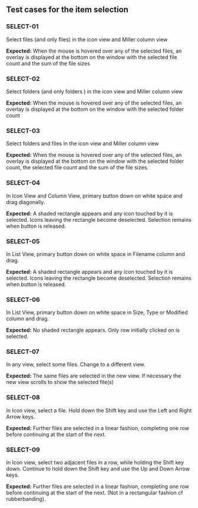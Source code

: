 ## Test cases for the item selection

### SELECT-01
Select files (and only files) in the icon view and Miller column view

**Expected:** When the mouse is hovered over any of the selected files, an overlay is displayed at the bottom on the window with the selected file count and the sum of the file sizes

### SELECT-02
Select folders (and only folders ) in the icon view and Miller column view

**Expected:** When the mouse is hovered over any of the selected files, an overlay is displayed at the bottom on the window with the selected folder count

### SELECT-03
Select folders and files in the icon view and Miller column view

**Expected:** When the mouse is hovered over any of the selected files, an overlay is displayed at the bottom on the window with the selected folder count, the selected file count and the sum of the file sizes.

### SELECT-04
In Icon View and Column View, primary button down on white space and  drag diagonally.

**Expected:** A shaded rectangle appears and any icon touched by it is selected. Icons leaving the rectangle become deselected. Selection remains when button is released.

### SELECT-05
In List View, primary button down on white space in Filename column and  drag.

**Expected:** A shaded rectangle appears and any icon touched by it is selected. Icons leaving the rectangle become deselected. Selection remains when button is released.

### SELECT-06
In List View, primary button down on white space in Size, Type or Modified column and  drag.

**Expected:** No shaded rectangle appears. Only row initially clicked on is selected.

### SELECT-07
In any view, select some files.  Change to a different view.

**Expected:** The same files are selected in the new view.  If necessary the new view scrolls to show the selected file(s)

### SELECT-08
In Icon view, select a file.  Hold down the Shift key and use the Left and Right Arrow keys.

**Expected:** Further files are selected in a linear fashion, completing one row before continuing at the start of the next.

### SELECT-09
In Icon view, select two adjacent files in a row, while holding the Shift key down.  Continue to hold down the Shift key and use the Up and Down Arrow keys.

**Expected:** Further files are selected in a linear fashion, completing one row before continuing at the start of the next. (Not in a rectangular fashion cf rubberbanding).
